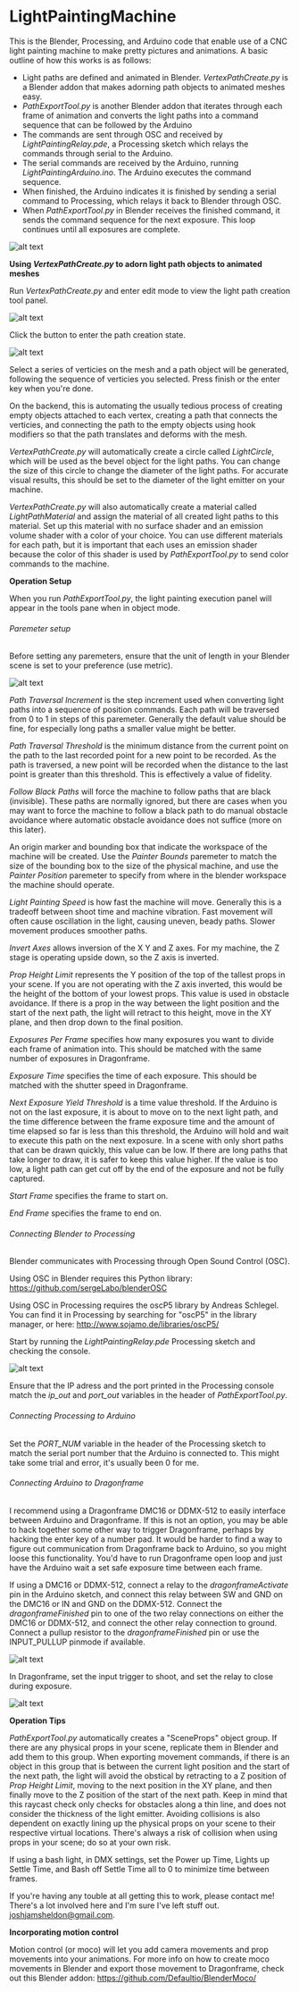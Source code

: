 # LightPaintingMachine

This is the Blender, Processing, and Arduino code that enable use of a CNC light painting machine to make pretty pictures and animations. A basic outline of how this works is as follows:

* Light paths are defined and animated in Blender. _VertexPathCreate.py_ is a Blender addon that makes adorning path objects to animated meshes easy.
* _PathExportTool.py_ is another Blender addon that iterates through each frame of animation and converts the light paths into a command sequence that can be followed by the Arduino
* The commands are sent through OSC and received by _LightPaintingRelay.pde_, a Processing sketch which relays the commands through serial to the Arduino.
* The serial commands are received by the Arduino, running _LightPaintingArduino.ino_. The Arduino executes the command sequence.
* When finished, the Arduino indicates it is finished by sending a serial command to Processing, which relays it back to Blender through OSC.
* When _PathExportTool.py_ in Blender receives the finished command, it sends the command sequence for the next exposure. This loop continues until all exposures are complete.

![alt text](Screenshots/SignalFlow.png)


**Using _VertexPathCreate.py_ to adorn light path objects to animated meshes**

Run _VertexPathCreate.py_ and enter edit mode to view the light path creation tool panel.

![alt text](Screenshots/VertexPathTool1.png)

Click the button to enter the path creation state.

![alt text](Screenshots/VertexPathTool2.png)

Select a series of verticies on the mesh and a path object will be generated, following the sequence of verticies you selected. Press finish or the enter key when you're done.

On the backend, this is automating the usually tedious process of creating empty objects attached to each vertex, creating a path that connects the verticies, and connecting the path to the empty objects using hook modifiers so that the path translates and deforms with the mesh.

_VertexPathCreate.py_ will automatically create a circle called _LightCircle_, which will be used as the bevel object for the light paths. You can change the size of this circle to change the diameter of the light paths. For accurate visual results, this should be set to the diameter of the light emitter on your machine.

_VertexPathCreate.py_ will also automatically create a material called _LightPathMaterial_ and assign the material of all created light paths to this material. Set up this material with no surface shader and an emission volume shader with a color of your choice. You can use different materials for each path, but it is important that each uses an emission shader because the color of this shader is used by _PathExportTool.py_ to send color commands to the machine.


**Operation Setup**

When you run _PathExportTool.py_, the light painting execution panel will appear in the tools pane when in object mode.


###### Paremeter setup

Before setting any paremeters, ensure that the unit of length in your Blender scene is set to your preference (use metric).

![alt text](Screenshots/PathExportTool.png)      

_Path Traversal Increment_ is the step increment used when converting light paths into a sequence of position commands. Each path will be traversed from 0 to 1 in steps of this paremeter. Generally the default value should be fine, for especially long paths a smaller value might be better.

_Path Traversal Threshold_ is the minimum distance from the current point on the path to the last recorded point for a new point to be recorded. As the path is traversed, a new point will be recorded when the distance to the last point is greater than this threshold. This is effectively a value of fidelity.
 
_Follow Black Paths_ will force the machine to follow paths that are black (invisible). These paths are normally ignored, but there are cases when you may want to force the machine to follow a black path to do manual obstacle avoidance where automatic obstacle avoidance does not suffice (more on this later).

An origin marker and bounding box that indicate the workspace of the machine will be created. Use the _Painter Bounds_ paremeter to match the size of the bounding box to the size of the physical machine, and use the _Painter Position_ paremeter to specify from where in the blender workspace the machine should operate.

_Light Painting Speed_ is how fast the machine will move. Generally this is a tradeoff between shoot time and machine vibration. Fast movement will often cause oscillation in the light, causing uneven, beady paths. Slower movement produces smoother paths.

_Invert Axes_ allows inversion of the X Y and Z axes. For my machine, the Z stage is operating upside down, so the Z axis is inverted.

_Prop Height Limit_ represents the Y position of the top of the tallest props in your scene. If you are not operating with the Z axis inverted, this would be the height of the bottom of your lowest props. This value is used in obstacle avoidance. If there is a prop in the way between the light position and the start of the next path, the light will retract to this height, move in the XY plane, and then drop down to the final position.

_Exposures Per Frame_ specifies how many exposures you want to divide each frame of animation into. This should be matched with the same number of exposures in Dragonframe.

_Exposure Time_ specifies the time of each exposure. This should be matched with the shutter speed in Dragonframe.

_Next Exposure Yield Threshold_ is a time value threshold. If the Arduino is not on the last exposure, it is about to move on to the next light path, and the time difference between the frame exposure time and the amount of time elapsed so far is less than this threshold, the Arduino will hold and wait to execute this path on the next exposure. In a scene with only short paths that can be drawn quickly, this value can be low. If there are long paths that take longer to draw, it is safer to keep this value higher. If the value is too low, a light path can get cut off by the end of the exposure and not be fully captured.

_Start Frame_ specifies the frame to start on.

_End Frame_ specifies the frame to end on.


###### Connecting Blender to Processing

Blender communicates with Processing through Open Sound Control (OSC).

Using OSC in Blender requires this Python library: https://github.com/sergeLabo/blenderOSC

Using OSC in Processing requires the oscP5 library by Andreas Schlegel. You can find it in Processing by searching for "oscP5" in the library manager, or here: http://www.sojamo.de/libraries/oscP5/

Start by running the _LightPaintingRelay.pde_ Processing sketch and checking the console.

![alt text](Screenshots/ProcessingConsole.png)   

Ensure that the IP adress and the port printed in the Processing console match the _ip_out_ and _port_out_ variables in the header of _PathExportTool.py_.


###### Connecting Processing to Arduino

Set the _PORT_NUM_ variable in the header of the Processing sketch to match the serial port number that the Arduino is connected to. This might take some trial and error, it's usually been 0 for me.


###### Connecting Arduino to Dragonframe

I recommend using a Dragonframe DMC16 or DDMX-512 to easily interface between Arduino and Dragonframe. If this is not an option, you may be able to hack together some other way to trigger Dragonframe, perhaps by hacking the enter key of a number pad. It would be harder to find a way to figure out communication from Dragonframe back to Arduino, so you might loose this functionality. You'd have to run Dragonframe open loop and just have the Arduino wait a set safe exposure time between each frame.

If using a DMC16 or DDMX-512, connect a relay to the _dragonframeActivate_ pin in the Arduino sketch, and connect this relay between SW and GND on the DMC16 or IN and GND on the DDMX-512. Connect the _dragonframeFinished_ pin to one of the two relay connections on either the DMC16 or DDMX-512, and connect the other relay connection to ground. Connect a pullup resistor to the _dragonframeFinished_ pin or use the INPUT_PULLUP pinmode if available.

![alt text](Screenshots/DMC16Connections.png)   

In Dragonframe, set the input trigger to shoot, and set the relay to close during exposure.

![alt text](Screenshots/DragonframeConnections.png) 


**Operation Tips**

_PathExportTool.py_ automatically creates a "SceneProps" object group. If there are any physical props in your scene, replicate them in Blender and add them to this group. When exporting movement commands, if there is an object in this group that is between the current light position and the start of the next path, the light will avoid the obstical by retracting to a Z position of _Prop Height Limit_, moving to the next position in the XY plane, and then finally move to the Z position of the start of the next path. Keep in mind that this raycast check only checks for obstacles along a thin line, and does not consider the thickness of the light emitter. Avoiding collisions is also dependent on exactly lining up the physical props on your scene to their respective virtual locations. There's always a risk of collision when using props in your scene; do so at your own risk.

If using a bash light, in DMX settings, set the Power up Time, Lights up Settle Time, and Bash off Settle Time all to 0 to minimize time between frames.

If you're having any touble at all getting this to work, please contact me! There's a lot involved here and I'm sure I've left stuff out. joshjamsheldon@gmail.com.


**Incorporating motion control**

Motion control (or moco) will let you add camera movements and prop movements into your animations. For more info on how to create moco movements in Blender and export those movement to Dragonframe, check out this Blender addon: https://github.com/Defaultio/BlenderMoco/
